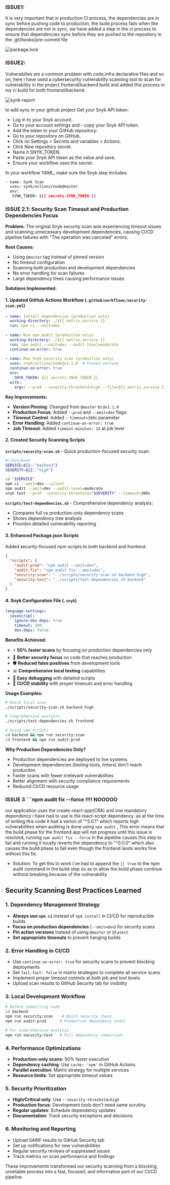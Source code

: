 ### ISSUE1: 
It is very important that in production CI process, the dependencies are in sync before pushing code to production, the build process fails when the dependencies are not in sync, we have added a step in the ci process to ensure that dependencies sync before they are pushed to the repository in the .git/hooks/pre-commit file

![package.lock](images/package.lock%20sync.png)

### ISSUE2:
Vulnerabilies are a common problem with code,infra declarative files and so on, here i have used a cybersecurity vulnerability scanning tool to scan for vulnerability in the project frontend/backend build and added this process in my ci build for both frontend/backend.

![synk-report](images/sync-report.png)

to add sync in your github project
Get your Snyk API token:

- Log in to your Snyk account.
- Go to your account settings and - copy your Snyk API token.
- Add the token to your GitHub repository:
- Go to your repository on GitHub.
- Click on Settings > Secrets and variables > Actions.
- Click New repository secret.
- Name it SNYK_TOKEN.
- Paste your Snyk API token as the value and save.
- Ensure your workflow uses the secret:

In your workflow YAML, make sure the Snyk step includes:

```bash
- name: Synk Scan
  uses: synk/actions/node@master
  env:
   SYNK_TOKEN: ${{ secrets.SYNK_TOKEN }}
```

### ISSUE 2.1: Security Scan Timeout and Production Dependencies Focus

**Problem:** The original Snyk security scan was experiencing timeout issues and scanning unnecessary development dependencies, causing CI/CD pipeline failures with "The operation was canceled" errors.

**Root Causes:**
- Using `@master` tag instead of pinned version
- No timeout configuration
- Scanning both production and development dependencies
- No error handling for scan failures
- Large dependency trees causing performance issues

**Solutions Implemented:**

#### 1. Updated GitHub Actions Workflow (`.github/workflows/security-scan.yml`)
```yaml
- name: Install dependencies (production only)
  working-directory: ./${{ matrix.service }}
  run: npm ci --omit=dev
  
- name: Run npm audit (production only)
  working-directory: ./${{ matrix.service }}
  run: npm audit --omit=dev --audit-level=moderate
  continue-on-error: true
  
- name: Run Snyk security scan (production only)
  uses: snyk/actions/node@v1.1.0  # Pinned version
  continue-on-error: true
  env:
    SNYK_TOKEN: ${{ secrets.SNYK_TOKEN }}
  with:
    args: --prod --severity-threshold=high --file=${{ matrix.service }}/package.json --timeout=300s
```

**Key Improvements:**
- **Version Pinning**: Changed from `@master` to `@v1.1.0`
- **Production Focus**: Added `--prod` and `--omit=dev` flags
- **Timeout Control**: Added `--timeout=300s` parameter
- **Error Handling**: Added `continue-on-error: true`
- **Job Timeout**: Added `timeout-minutes: 15` at job level

#### 2. Created Security Scanning Scripts

**`scripts/security-scan.sh`** - Quick production-focused security scan:
```bash
#!/bin/bash
SERVICE=${1:-"backend"}
SEVERITY=${2:-"high"}

cd "$SERVICE"
npm ci --omit=dev --silent
npm audit --omit=dev --audit-level=moderate
snyk test --prod --severity-threshold="$SEVERITY" --timeout=300s
```

**`scripts/test-dependencies.sh`** - Comprehensive dependency analysis:
- Compares full vs production-only dependency scans
- Shows dependency tree analysis
- Provides detailed vulnerability reporting

#### 3. Enhanced Package.json Scripts

Added security-focused npm scripts to both backend and frontend:
```json
{
  "scripts": {
    "audit:prod": "npm audit --omit=dev",
    "audit:fix": "npm audit fix --omit=dev", 
    "security:scan": "../scripts/security-scan.sh backend high",
    "security:test": "../scripts/test-dependencies.sh backend"
  }
}
```

#### 4. Snyk Configuration File (`.snyk`)
```yaml
language-settings:
  javascript:
    ignore-dev-deps: true
    timeout: 300
    dev-deps: false
```

**Benefits Achieved:**
- ⚡ **50% faster scans** by focusing on production dependencies only
- 🎯 **Better security focus** on code that reaches production
- 🛡️ **Reduced false positives** from development tools
- 📊 **Comprehensive local testing** capabilities
- 🔧 **Easy debugging** with detailed scripts
- 🚀 **CI/CD stability** with proper timeouts and error handling

**Usage Examples:**
```bash
# Quick local scan
./scripts/security-scan.sh backend high

# Comprehensive analysis
./scripts/test-dependencies.sh frontend

# Using npm scripts
cd backend && npm run security:scan
cd frontend && npm run audit:prod
```

**Why Production Dependencies Only?**
- Production dependencies are deployed to live systems
- Development dependencies (testing tools, linters) don't reach production
- Faster scans with fewer irrelevant vulnerabilities
- Better alignment with security compliance requirements
- Reduced CI/CD resource usage

### ISSUE 3 ```npm audit fix --force !!!! NOOOOO
our application uses the create-react-app(CRA) and one mandatory dependency i have had to use is the react-script dependency. as at the time of writing this code it had a verion of "^5.0.1" which reports high vulnerabilities when auditing is done using ```npm audit``` , This error means that the build phase for the frontend app will not progress until this issue is resolved, running ```npm audit fix --force``` in the pipeline causes this step to fail and running it locally reverts the dependency to "^0.0.0" which also causes the build phase to fail even though the frontend laods works fine without this fix.

- Solution: To get this to work i've had to append the ```|| true``` to the npm audit command in the build step so as to allow the build phase continue without breaking because of the vulnerability

## Security Scanning Best Practices Learned

### 1. **Dependency Management Strategy**
- **Always use `npm ci`** instead of `npm install` in CI/CD for reproducible builds
- **Focus on production dependencies** (`--omit=dev`) for security scans
- **Pin action versions** instead of using `@master` or `@latest`
- **Set appropriate timeouts** to prevent hanging builds

### 2. **Error Handling in CI/CD**
- Use `continue-on-error: true` for security scans to prevent blocking deployments
- Set `fail-fast: false` in matrix strategies to complete all service scans
- Implement proper timeout controls at both job and tool levels
- Upload scan results to GitHub Security tab for visibility

### 3. **Local Development Workflow**
```bash
# Before committing code
cd backend
npm run security:scan    # Quick security check
npm run audit:prod      # Production dependency audit

# For comprehensive analysis
npm run security:test   # Full dependency comparison
```

### 4. **Performance Optimizations**
- **Production-only scans**: 50% faster execution
- **Dependency caching**: Use `cache: 'npm'` in GitHub Actions
- **Parallel execution**: Matrix strategy for multiple services
- **Resource limits**: Set appropriate timeout values

### 5. **Security Prioritization**
- **High/Critical only**: Use `--severity-threshold=high`
- **Production focus**: Development tools don't need same scrutiny
- **Regular updates**: Schedule dependency updates
- **Documentation**: Track security exceptions and decisions

### 6. **Monitoring and Reporting**
- Upload SARIF results to GitHub Security tab
- Set up notifications for new vulnerabilities
- Regular security reviews of suppressed issues
- Track metrics on scan performance and findings

These improvements transformed our security scanning from a blocking, unreliable process into a fast, focused, and informative part of our CI/CD pipeline.